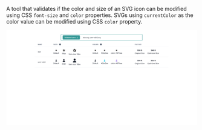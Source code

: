 A tool that validates if the color and size of an SVG icon can be modified using CSS `font-size` and `color` properties. SVGs using `currentColor` as the color value can be modified using CSS `color` property.


![Icon validator](./docs/icon-validator.png)